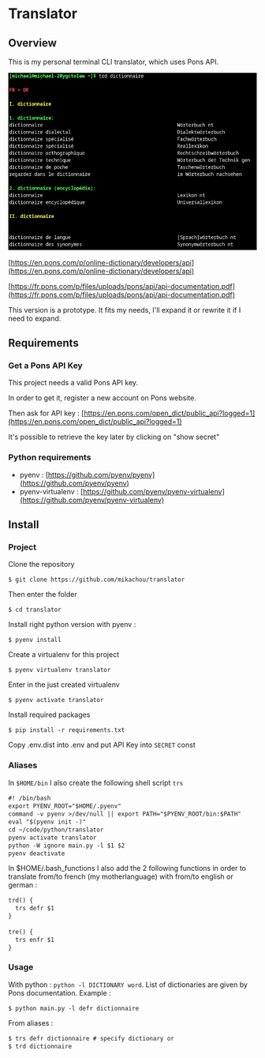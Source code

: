 # Translator

## Overview

This is my personal terminal CLI translator, which uses Pons API.

![Translator](https://github.com/mikachou/translator/blob/main/translator.png?raw=true)

[https://en.pons.com/p/online-dictionary/developers/api](https://en.pons.com/p/online-dictionary/developers/api)

[https://fr.pons.com/p/files/uploads/pons/api/api-documentation.pdf](https://fr.pons.com/p/files/uploads/pons/api/api-documentation.pdf)

This version is a prototype. It fits my needs, I'll expand it or rewrite it if I need to expand.

## Requirements

### Get a Pons API Key

This project needs a valid Pons API key.

In order to get it, register a new account on Pons website.

Then ask for API key : [https://en.pons.com/open_dict/public_api?logged=1](https://en.pons.com/open_dict/public_api?logged=1)

It's possible to retrieve the key later by clicking on "show secret"

### Python requirements

* pyenv : [https://github.com/pyenv/pyenv](https://github.com/pyenv/pyenv)
* pyenv-virtualenv : [https://github.com/pyenv/pyenv-virtualenv](https://github.com/pyenv/pyenv-virtualenv)

## Install

### Project

Clone the repository

```
$ git clone https://github.com/mikachou/translator
```

Then enter the folder
```
$ cd translator
```

Install right python version with pyenv :

```
$ pyenv install
```

Create a virtualenv for this project

```
$ pyenv virtualenv translator
```

Enter in the just created virtualenv

```
$ pyenv activate translator
```

Install required packages
```
$ pip install -r requirements.txt
```

Copy .env.dist into .env and put API Key into `SECRET` const

### Aliases

In `$HOME/bin` I also create the following shell script `trs`
```
#! /bin/bash
export PYENV_ROOT="$HOME/.pyenv"
command -v pyenv >/dev/null || export PATH="$PYENV_ROOT/bin:$PATH"
eval "$(pyenv init -)"
cd ~/code/python/translator
pyenv activate translator
python -W ignore main.py -l $1 $2
pyenv deactivate
```

In $HOME/.bash_functions I also add the 2 following functions in order to translate from/to
 french (my motherlanguage) with from/to english or german :

```
trd() {
  trs defr $1
}

tre() {
  trs enfr $1
}
```

### Usage

With python : `python -l DICTIONARY word`. List of dictionaries are given by Pons documentation. Example :
```
$ python main.py -l defr dictionnaire
```

From aliases :
```
$ trs defr dictionnaire # specify dictionary or
$ trd dictionnaire
```
